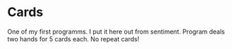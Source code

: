 # Cards
One of my first programms. I put it here out from sentiment. Program deals two hands for 5 cards each. No repeat cards!
